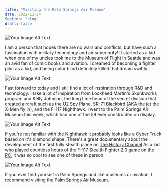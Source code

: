 ```yaml
---
title: "Visiting the Palm Springs Air Museum"
date: 2022-11-24
Section: "blog"
draft: false
---
```


![Your Image Alt Text](/images/2022/11/2022-11-24-ps-air-museum-cover.jpg)

I am a person that hopes there are no wars and conflicts, but have such a fascination with military technology and air superiority! It started as a kid when one of my uncles took me to the Museum of Flight in Seattle and was an avid fan of comic books and aviation. I dreamed of becoming a fighter pilot as a kid, and being color blind definitely killed that dream swiftly.

![Your Image Alt Text](/images/2022/11/2022-11-24-ps-air-museum-1.jpg)

Fast forward to today and I still find a lot of inspiration through R&D and technology. I take a lot of inspiration from Lockheed Martin's Skunkworks program and Kelly Johnson, the long time head of the secret division that created aircraft such as the U2 Spy Plane, SR-71 Blackbird (AKA the jet the X-Men fly in), and the F-117 Nighthawk. I went to the Palm Springs Air Museum this week, which had one of the 59 ever constructed on display.

![Your Image Alt Text](/images/2022/11/2022-11-24-ps-air-museum-2.jpg)

If you're not familiar with the Nighthawk it probably looks like a Cyber Truck based on it's diamond shape. There's a great documentary about the development of the first fully stealth plane on [The History Channel](https://www.youtube.com/watch?v=bz-85MySPQk&t=2s) As a kid who played countless hours of the [F-117 Stealth Fighter 2.0 game on the PC](https://en.wikipedia.org/wiki/F-117A_Nighthawk_Stealth_Fighter_2.0), it was so cool to see one of these in person.

![Your Image Alt Text](/images/2022/11/2022-11-24-ps-air-museum-3.jpg)

If you ever find yourself in Palm Springs and like museums or aviation, I recommend visiting the [Palm Springs Air Museum](https://palmspringsairmuseum.org/).